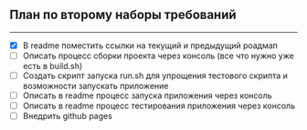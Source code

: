 ## План по второму наборы требований
---
- [X] В readme поместить ссылки на текущий и предыдущий роадмап
- [ ] Описать процесс сборки проекта через консоль (все что нужно уже есть в build.sh)
- [ ] Создать скрипт запуска run.sh для упрощения тестового скрипта и возможности запускать приложение
- [ ] Описать в readme процесс запуска приложения через консоль
- [ ] Описать в readme процесс тестирования приложения через консоль
- [ ] Внедрить github pages